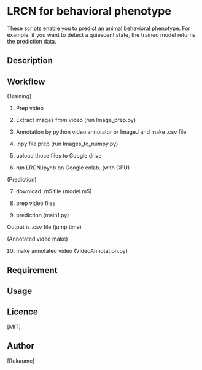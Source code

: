 LRCN for behavioral phenotype
==
These scripts enable you to predict an animal behavioral phenotype. For example, if you want to detect a quiescent state, the trained model returns the prediction data. 

## Description

## Workflow
(Training)

1. Prep video 

2. Extract images from video (run Image_prep.py)  

3. Annotation by python video annotator or ImageJ and make .csv file

4. .npy file prep (run Images_to_numpy.py)

5. upload those files to Google drive

6. run LRCN.ipynb on Google colab. (with GPU)


(Prediction)

7. download .m5 file (model.m5) 

8. prep video files

9. prediction (main1.py)

Output is .csv file (jump time)

(Annotated video make) 

10. make annotated video (VideoAnnotation.py)



## Requirement

## Usage

## Licence

[MIT]

## Author

[Rukaume]
